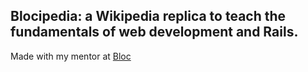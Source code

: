 ## Blocipedia: a Wikipedia replica to teach the fundamentals of web development and Rails.

Made with my mentor at [Bloc](http://bloc.io)

